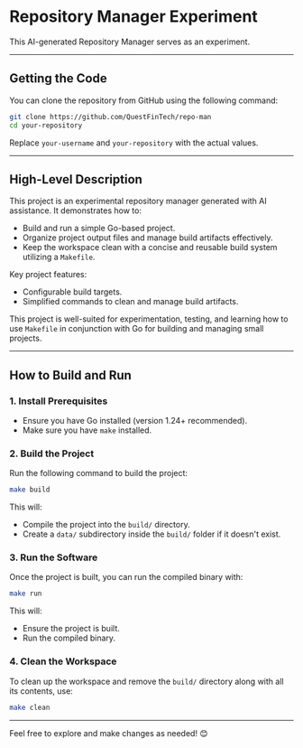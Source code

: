# Repository Manager Experiment

This AI-generated Repository Manager serves as an experiment.

---

## **Getting the Code**

You can clone the repository from GitHub using the following command:

```bash
git clone https://github.com/QuestFinTech/repo-man
cd your-repository
```

Replace `your-username` and `your-repository` with the actual values.

---

## **High-Level Description**

This project is an experimental repository manager generated with AI assistance. It demonstrates how to:
- Build and run a simple Go-based project.
- Organize project output files and manage build artifacts effectively.
- Keep the workspace clean with a concise and reusable build system utilizing a `Makefile`.

Key project features:
- Configurable build targets.
- Simplified commands to clean and manage build artifacts.

This project is well-suited for experimentation, testing, and learning how to use `Makefile` in conjunction with Go for building and managing small projects.

---

## **How to Build and Run**

### **1. Install Prerequisites**
- Ensure you have Go installed (version 1.24+ recommended).
- Make sure you have `make` installed.

### **2. Build the Project**
Run the following command to build the project:

```bash
make build
```

This will:
- Compile the project into the `build/` directory.
- Create a `data/` subdirectory inside the `build/` folder if it doesn't exist.

### **3. Run the Software**
Once the project is built, you can run the compiled binary with:

```bash
make run
```

This will:
- Ensure the project is built.
- Run the compiled binary.

### **4. Clean the Workspace**
To clean up the workspace and remove the `build/` directory along with all its contents, use:

```bash
make clean
```

---

Feel free to explore and make changes as needed! 😊